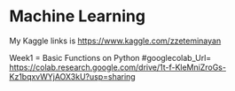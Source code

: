 # Machine Learning
My Kaggle links is https://www.kaggle.com/zzeteminayan


Week1 = Basic Functions on Python #googlecolab_Url= https://colab.research.google.com/drive/1t-f-KleMniZroGs-Kz1bqxvWYjAOX3kU?usp=sharing

